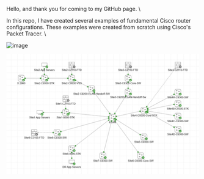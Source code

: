 Hello, and thank you for coming to my GitHub page. \

In this repo, I have created several examples of fundamental Cisco router configurations.
These examples were created from scratch using Cisco's Packet Tracer. \

![image](https://github.com/H1ghjynx/NetworkExamples/assets/99495438/2a32ccfa-dfb6-49fe-bd36-52ee4a22971c)



![image](https://github.com/BobMMiller/NetworkExamples/blob/main/ELAN/CML_ELAN.jpg)